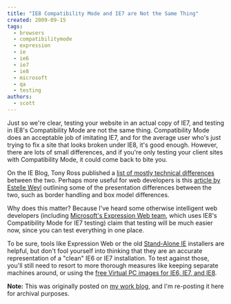```yaml
---
title: "IE8 Compatibility Mode and IE7 are Not the Same Thing"
created: 2009-09-15
tags:
  - browsers
  - compatibilitymode
  - expression
  - ie
  - ie6
  - ie7
  - ie8
  - microsoft
  - qa
  - testing
authors:
  - scott
---
```


Just so we're clear, testing your website in an actual copy of IE7, and testing in IE8's Compatibility Mode are not the same thing. Compatibility Mode does an acceptable job of imitating IE7, and for the average user who's just trying to fix a site that looks broken under IE8, it's good enough. However, there are lots of small differences, and if you're only testing your client sites with Compatibility Mode, it could come back to bite you.

On the IE Blog, Tony Ross published a [list of mostly technical differences](http://blogs.msdn.com/ie/archive/2009/03/12/site-compatibility-and-ie8.aspx) between the two. Perhaps more useful for web developers is this [article by Estelle Weyl](http://www.evotech.net/blog/2009/03/ie8-css-support/) outlining some of the presentation differences between the two, such as border handling and box model differences.

Why does this matter? Because I've heard some otherwise intelligent web developers (including [Microsoft's Expression Web team](http://blogs.msdn.com/xweb/archive/2009/03/18/Microsoft-Expression-Web-SuperPreview-for-Windows-Internet-Explorer.aspx), which uses IE8's Compatibility Mode for IE7 testing) claim that testing will be much easier now, since you can test everything in one place.

To be sure, tools like Expression Web or the old [Stand-Alone IE](http://www.positioniseverything.net/articles/multiIE.html) installers are helpful, but don't fool yourself into thinking that they are an accurate representation of a "clean" IE6 or IE7 installation. To test against those, you'll still need to resort to more thorough measures like keeping separate machines around, or using the [free Virtual PC images for IE6, IE7, and IE8](http://www.microsoft.com/Downloads/details.aspx?FamilyID=21eabb90-958f-4b64-b5f1-73d0a413c8ef&displaylang=en).

**Note:** This was originally posted on [my work blog](http://blogs.popart.com/author/scottvandehey/), and I'm re-posting it here for archival purposes.
